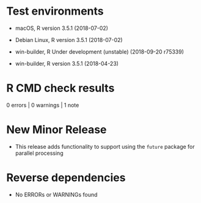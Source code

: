 # Test environments

  -  macOS, R version 3.5.1 (2018-07-02)

  -  Debian Linux, R version 3.5.1 (2018-07-02)

  -  win-builder, R Under development (unstable) (2018-09-20 r75339)

  -  win-builder, R version 3.5.1 (2018-04-23)


# R CMD check results

0 errors | 0 warnings | 1 note

# New Minor Release

- This release adds functionality to support using the `future` package for
  parallel processing

# Reverse dependencies

- No ERRORs or WARNINGs found

